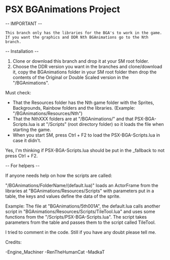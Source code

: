 # PSX BGAnimations Project



-- IMPORTANT --

	This branch only has the libraries for the BGA's to work in the game. 
	If you want the graphics and DDR Nth BGAnimations go to the Nth branch.


-- Installation --

  1. Clone or download this branch and drop it at your SM root folder.
  2. Choose the DDR version you want in the branches and clone/download it, copy the BGAnimations folder in your SM root folder then drop the contents of the Original or Double Scaled version in the "/BGAnimations".
  
  
  
  Must check:
  
  * That the Resources folder has the Nth game folder with the Sprites, Backgrounds, Rainbow folders and the libraries.
  	(Example: "/BGAnimations/Resources/Nth")
  * That the NthXXX folders are at "/BGAnimations/" and that PSX-BGA-Scripts.lua is at "/Scripts" (root directory folder) so it loads 		the file when starting the game.
  * When you start SM, press Ctrl + F2 to load the PSX-BGA-Scripts.lua in case it didn't.
  

  Yes, I'm thinking if PSX-BGA-Scripts.lua should be put in the _fallback to not press Ctrl + F2.


-- For helpers --

If anyone needs help on how the scripts are called:

  "/BGAnimations/FolderName/(default.lua)" loads an ActorFrame from the libraries at "BGAnimations/Resources/Scripts" with parameters put in a table, the keys and values define the data of the sprite.

  Example: The file at "BGAnimations/5th001A", the default.lua calls another script in "BGAnimations/Resources/Scripts/TileTool.lua" and uses some functions from the "/Scripts/PSX-BGA-Scripts.lua". The script takes parameters from the table and passes them to the script called TileTool.
  
I tried to comment in the code. Still if you have any doubt please tell me.


Credits:

-Engine_Machiner
-RenTheHumanCat
-MadkaT

